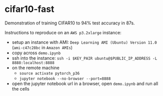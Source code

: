 # cifar10-fast

Demonstration of training CIFAR10 to 94% test accuracy in 87s.

Instructions to reproduce on an `AWS p3.2xlarge` instance:
- setup an instance with AMI: `Deep Learning AMI (Ubuntu) Version 11.0` (`ami-c47c28bc` in `Amazon AMIs`)
- copy across `demo.ipynb`
- ssh into the instance: `ssh -i $KEY_PAIR ubuntu@$PUBLIC_IP_ADDRESS -L 8888:localhost:8888`
- on the remote machine
    - `source activate pytorch_p36`
    - `jupyter notebook --no-browser --port=8888`
 - open the jupyter notebook url in a browser, open `demo.ipynb` and run all the cells


